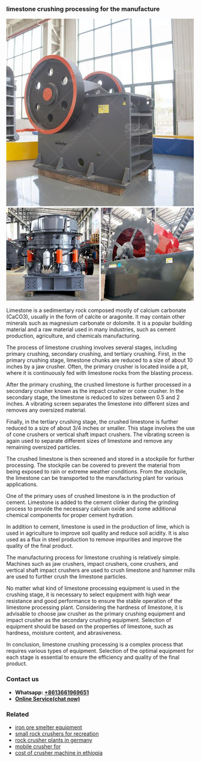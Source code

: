 <h3>limestone crushing processing for the manufacture</h3><img src='1702950145.jpg' alt=''><p>Limestone is a sedimentary rock composed mostly of calcium carbonate (CaCO3), usually in the form of calcite or aragonite. It may contain other minerals such as magnesium carbonate or dolomite. It is a popular building material and a raw material used in many industries, such as cement production, agriculture, and chemicals manufacturing.</p><p>The process of limestone crushing involves several stages, including primary crushing, secondary crushing, and tertiary crushing. First, in the primary crushing stage, limestone chunks are reduced to a size of about 10 inches by a jaw crusher. Often, the primary crusher is located inside a pit, where it is continuously fed with limestone rocks from the blasting process.</p><p>After the primary crushing, the crushed limestone is further processed in a secondary crusher known as the impact crusher or cone crusher. In the secondary stage, the limestone is reduced to sizes between 0.5 and 2 inches. A vibrating screen separates the limestone into different sizes and removes any oversized material.</p><p>Finally, in the tertiary crushing stage, the crushed limestone is further reduced to a size of about 3/4 inches or smaller. This stage involves the use of cone crushers or vertical shaft impact crushers. The vibrating screen is again used to separate different sizes of limestone and remove any remaining oversized particles.</p><p>The crushed limestone is then screened and stored in a stockpile for further processing. The stockpile can be covered to prevent the material from being exposed to rain or extreme weather conditions. From the stockpile, the limestone can be transported to the manufacturing plant for various applications.</p><p>One of the primary uses of crushed limestone is in the production of cement. Limestone is added to the cement clinker during the grinding process to provide the necessary calcium oxide and some additional chemical components for proper cement hydration.</p><p>In addition to cement, limestone is used in the production of lime, which is used in agriculture to improve soil quality and reduce soil acidity. It is also used as a flux in steel production to remove impurities and improve the quality of the final product.</p><p>The manufacturing process for limestone crushing is relatively simple. Machines such as jaw crushers, impact crushers, cone crushers, and vertical shaft impact crushers are used to crush limestone and hammer mills are used to further crush the limestone particles.</p><p>No matter what kind of limestone processing equipment is used in the crushing stage, it is necessary to select equipment with high wear resistance and good performance to ensure the stable operation of the limestone processing plant. Considering the hardness of limestone, it is advisable to choose jaw crusher as the primary crushing equipment and impact crusher as the secondary crushing equipment. Selection of equipment should be based on the properties of limestone, such as hardness, moisture content, and abrasiveness.</p><p>In conclusion, limestone crushing processing is a complex process that requires various types of equipment. Selection of the optimal equipment for each stage is essential to ensure the efficiency and quality of the final product.</p><h3>Contact us</h3><ul><li><strong>Whatsapp:&nbsp;<a href="https://wa.me/8613661969651">+8613661969651</a></strong></li><li><a href="https://swt.shibang-china.com/?git&amp;zhl&amp;limestone crushing processing for the manufacture"><strong>Online Service(chat now)</strong></a></li></ul><h3>Related</h3><ul><li><a href='iron ore smelter equipment.md'>iron ore smelter equipment</a></li><li><a href='small rock crushers for recreation.md'>small rock crushers for recreation</a></li><li><a href='rock crusher plants in germany.md'>rock crusher plants in germany</a></li><li><a href='mobile crusher for.md'>mobile crusher for</a></li><li><a href='cost of crusher machine in ethiopia.md'>cost of crusher machine in ethiopia</a></li></ul>